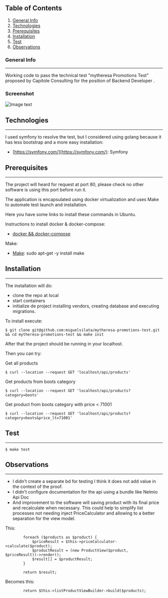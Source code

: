 ## Table of Contents
1. [General Info](#general-info)
2. [Technologies](#technologies)
3. [Prerequisites](#prerequisites)
4. [Installation](#Installation)
5. [Test](#Test)
6. [Observations](#Observations)
### General Info
***
Working code to pass the technical test "mytheresa Promotions Test" proposed by Capitole Consulting for the position of Backend Developer .
### Screenshot
![Image text](https://www.united-internet.de/fileadmin/user_upload/Brands/Downloads/Logo_IONOS_by.jpg)

## Technologies
***
I used symfony to resolve the test, but I considered using golang because it has less bootstrap and a more easy installation:
* [https://symfony.com/](https://symfony.com/): Symfony


## Prerequisites
***
The project will heard for request at port 80, please check no other software is using this port before run it.

The application is encapsulated using docker virtualization and uses Make to automate test launch and installation.

Here you have some links to install these commands in Ubuntu. 

Instructions to install docker & docker-compose:
* [docker && docker-compose](https://www.digitalocean.com/community/tutorials/how-to-install-and-use-docker-compose-on-ubuntu-22-04)

Make: 
* [Make](#): sudo apt-get -y install make

## Installation
***
The installation will do:
* clone the repo at local
* start containers
* initialize de project installing vendors, creating database and executing migrations.

To install execute:
```
$ git clone git@github.com:miguelvilata/mytheresa-promotions-test.git && cd mytheresa-promotions-test && make init
```

After that the project should be running in your localhost.

Then you can try:

Get all products
```
$ curl --location --request GET 'localhost/api/products'
```

Get products from boots category
```
$ curl --location --request GET 'localhost/api/products?category=boots'
```

Get product from boots category with price < 71001
```
$ curl --location --request GET 'localhost/api/products?category=boots&price_lt=71001'
```

## Test
***

```
$ make test
```

## Observations
***

* I didn't create a separate bd for testing I think it does not add value in the context of the proof.
* I didn't configure documentation for the api using a bundle like Nelmio Api Doc
* And improvement to the software will saving product with its final price and recalculate when necessary. This could help to simplify
list processes not needing inject PriceCalculator and allowing to a better separation for the view model.

This:
```
        foreach ($products as $product) {
            $priceResult = $this->priceCalculator->calculate($product);
            $productResult = (new ProductView($product, $priceResult))->render();
            $result[] = $productResult;
        }

        return $result;
```

Becomes this:

```
        return $this->listProductViewBuilder->build($products);
```

 


